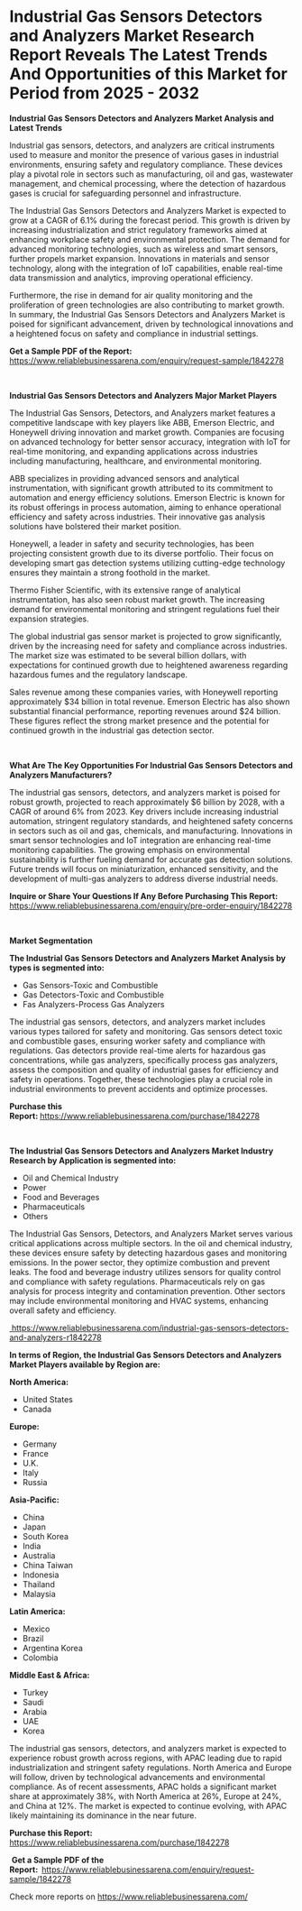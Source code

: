 <p><h1>Industrial Gas Sensors Detectors and Analyzers Market Research Report Reveals The Latest Trends And Opportunities of this Market for Period from 2025 - 2032</h1></p><p><strong>Industrial Gas Sensors Detectors and Analyzers Market Analysis and Latest Trends</strong></p>
<p><p>Industrial gas sensors, detectors, and analyzers are critical instruments used to measure and monitor the presence of various gases in industrial environments, ensuring safety and regulatory compliance. These devices play a pivotal role in sectors such as manufacturing, oil and gas, wastewater management, and chemical processing, where the detection of hazardous gases is crucial for safeguarding personnel and infrastructure.</p><p>The Industrial Gas Sensors Detectors and Analyzers Market is expected to grow at a CAGR of 6.1% during the forecast period. This growth is driven by increasing industrialization and strict regulatory frameworks aimed at enhancing workplace safety and environmental protection. The demand for advanced monitoring technologies, such as wireless and smart sensors, further propels market expansion. Innovations in materials and sensor technology, along with the integration of IoT capabilities, enable real-time data transmission and analytics, improving operational efficiency.</p><p>Furthermore, the rise in demand for air quality monitoring and the proliferation of green technologies are also contributing to market growth. In summary, the Industrial Gas Sensors Detectors and Analyzers Market is poised for significant advancement, driven by technological innovations and a heightened focus on safety and compliance in industrial settings.</p></p>
<p><strong>Get a Sample PDF of the Report:&nbsp;</strong> <a href="https://www.reliablebusinessarena.com/enquiry/request-sample/1842278?utm_campaign=2221&utm_medium=2&utm_source=Github&utm_content=ia&utm_term=26032025&utm_id=industrial-gas-sensors-detectors-and-analyzers">https://www.reliablebusinessarena.com/enquiry/request-sample/1842278</a></p>
<p>&nbsp;</p>
<p><strong>Industrial Gas Sensors Detectors and Analyzers Major Market Players</strong></p>
<p><p>The Industrial Gas Sensors, Detectors, and Analyzers market features a competitive landscape with key players like ABB, Emerson Electric, and Honeywell driving innovation and market growth. Companies are focusing on advanced technology for better sensor accuracy, integration with IoT for real-time monitoring, and expanding applications across industries including manufacturing, healthcare, and environmental monitoring.</p><p>ABB specializes in providing advanced sensors and analytical instrumentation, with significant growth attributed to its commitment to automation and energy efficiency solutions. Emerson Electric is known for its robust offerings in process automation, aiming to enhance operational efficiency and safety across industries. Their innovative gas analysis solutions have bolstered their market position.</p><p>Honeywell, a leader in safety and security technologies, has been projecting consistent growth due to its diverse portfolio. Their focus on developing smart gas detection systems utilizing cutting-edge technology ensures they maintain a strong foothold in the market. </p><p>Thermo Fisher Scientific, with its extensive range of analytical instrumentation, has also seen robust market growth. The increasing demand for environmental monitoring and stringent regulations fuel their expansion strategies.</p><p>The global industrial gas sensor market is projected to grow significantly, driven by the increasing need for safety and compliance across industries. The market size was estimated to be several billion dollars, with expectations for continued growth due to heightened awareness regarding hazardous fumes and the regulatory landscape.</p><p>Sales revenue among these companies varies, with Honeywell reporting approximately $34 billion in total revenue. Emerson Electric has also shown substantial financial performance, reporting revenues around $24 billion. These figures reflect the strong market presence and the potential for continued growth in the industrial gas detection sector.</p></p>
<p>&nbsp;</p>
<p><strong>What Are The Key Opportunities For Industrial Gas Sensors Detectors and Analyzers Manufacturers?</strong></p>
<p><p>The industrial gas sensors, detectors, and analyzers market is poised for robust growth, projected to reach approximately $6 billion by 2028, with a CAGR of around 6% from 2023. Key drivers include increasing industrial automation, stringent regulatory standards, and heightened safety concerns in sectors such as oil and gas, chemicals, and manufacturing. Innovations in smart sensor technologies and IoT integration are enhancing real-time monitoring capabilities. The growing emphasis on environmental sustainability is further fueling demand for accurate gas detection solutions. Future trends will focus on miniaturization, enhanced sensitivity, and the development of multi-gas analyzers to address diverse industrial needs.</p></p>
<p><strong>Inquire or Share Your Questions If Any Before Purchasing This Report:</strong> <a href="https://www.reliablebusinessarena.com/enquiry/pre-order-enquiry/1842278?utm_campaign=2221&utm_medium=2&utm_source=Github&utm_content=ia&utm_term=26032025&utm_id=industrial-gas-sensors-detectors-and-analyzers">https://www.reliablebusinessarena.com/enquiry/pre-order-enquiry/1842278</a></p>
<p>&nbsp;</p>
<p><strong>Market Segmentation</strong></p>
<p><strong>The Industrial Gas Sensors Detectors and Analyzers Market Analysis by types is segmented into:</strong></p>
<p><ul><li>Gas Sensors-Toxic and Combustible</li><li>Gas Detectors-Toxic and Combustible</li><li>Fas Analyzers-Process Gas Analyzers</li></ul></p>
<p><p>The industrial gas sensors, detectors, and analyzers market includes various types tailored for safety and monitoring. Gas sensors detect toxic and combustible gases, ensuring worker safety and compliance with regulations. Gas detectors provide real-time alerts for hazardous gas concentrations, while gas analyzers, specifically process gas analyzers, assess the composition and quality of industrial gases for efficiency and safety in operations. Together, these technologies play a crucial role in industrial environments to prevent accidents and optimize processes.</p></p>
<p><strong>Purchase this Report:&nbsp;</strong><a href="https://www.reliablebusinessarena.com/purchase/1842278?utm_campaign=2221&utm_medium=2&utm_source=Github&utm_content=ia&utm_term=26032025&utm_id=industrial-gas-sensors-detectors-and-analyzers">https://www.reliablebusinessarena.com/purchase/1842278</a></p>
<p>&nbsp;</p>
<p><strong>The Industrial Gas Sensors Detectors and Analyzers Market Industry Research by Application is segmented into:</strong></p>
<p><ul><li>Oil and Chemical Industry</li><li>Power</li><li>Food and Beverages</li><li>Pharmaceuticals</li><li>Others</li></ul></p>
<p><p>The Industrial Gas Sensors, Detectors, and Analyzers Market serves various critical applications across multiple sectors. In the oil and chemical industry, these devices ensure safety by detecting hazardous gases and monitoring emissions. In the power sector, they optimize combustion and prevent leaks. The food and beverage industry utilizes sensors for quality control and compliance with safety regulations. Pharmaceuticals rely on gas analysis for process integrity and contamination prevention. Other sectors may include environmental monitoring and HVAC systems, enhancing overall safety and efficiency.</p></p>
<p><a href="https://www.reliablebusinessarena.com/industrial-gas-sensors-detectors-and-analyzers-r1842278?utm_campaign=2221&utm_medium=2&utm_source=Github&utm_content=ia&utm_term=26032025&utm_id=industrial-gas-sensors-detectors-and-analyzers">&nbsp;https://www.reliablebusinessarena.com/industrial-gas-sensors-detectors-and-analyzers-r1842278</a></p>
<p><strong>In terms of Region, the Industrial Gas Sensors Detectors and Analyzers Market Players available by Region are:</strong></p>
<p>
    <p> <strong> North America: </strong>
        <ul>
            <li>United States</li>
            <li>Canada</li>
        </ul>
        </p> 
    <p> <strong> Europe: </strong>
        <ul>
            <li>Germany</li>
            <li>France</li>
            <li>U.K.</li>
            <li>Italy</li>
            <li>Russia</li>
        </ul>
        </p> 
    <p> <strong> Asia-Pacific: </strong>
        <ul>
            <li>China</li>
            <li>Japan</li>
            <li>South Korea</li>
            <li>India</li>
            <li>Australia</li>
            <li>China Taiwan</li>
            <li>Indonesia</li>
            <li>Thailand</li>
            <li>Malaysia</li>
        </ul>
        </p> 
    <p> <strong> Latin America: </strong>
        <ul>
            <li>Mexico</li>
            <li>Brazil</li>
            <li>Argentina Korea</li>
            <li>Colombia</li>
        </ul>
        </p> 
    <p> <strong> Middle East & Africa: </strong>
        <ul>
            <li>Turkey</li>
            <li>Saudi</li>
            <li>Arabia</li>
            <li>UAE</li>
            <li>Korea</li>
        </ul>
    </p>
    </p>
<p><p>The industrial gas sensors, detectors, and analyzers market is expected to experience robust growth across regions, with APAC leading due to rapid industrialization and stringent safety regulations. North America and Europe will follow, driven by technological advancements and environmental compliance. As of recent assessments, APAC holds a significant market share at approximately 38%, with North America at 26%, Europe at 24%, and China at 12%. The market is expected to continue evolving, with APAC likely maintaining its dominance in the near future.</p></p>
<p><strong>Purchase this Report: </strong><a href="https://www.reliablebusinessarena.com/purchase/1842278?utm_campaign=2221&utm_medium=2&utm_source=Github&utm_content=ia&utm_term=26032025&utm_id=industrial-gas-sensors-detectors-and-analyzers">https://www.reliablebusinessarena.com/purchase/1842278</a></p>
<p>&nbsp;<strong>Get a Sample PDF of the Report:&nbsp;&nbsp;</strong><a href="https://www.reliablebusinessarena.com/enquiry/request-sample/1842278?utm_campaign=2221&utm_medium=2&utm_source=Github&utm_content=ia&utm_term=26032025&utm_id=industrial-gas-sensors-detectors-and-analyzers">https://www.reliablebusinessarena.com/enquiry/request-sample/1842278</a></p>
<p><strong></strong></p>
<p>Check more reports on <a href="https://www.reliablebusinessarena.com/?utm_campaign=2221&utm_medium=2&utm_source=Github&utm_content=ia&utm_term=26032025&utm_id=industrial-gas-sensors-detectors-and-analyzers">https://www.reliablebusinessarena.com/</a></p>